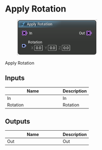 # Apply Rotation

<div align="left" data-full-width="false">

<figure><img src="Apply_Rotation.png" alt=""><figcaption></figcaption></figure>

</div>

Apply Rotation

## Inputs

<table>
<thead><tr><th width="170">Name</th><th>Description</th></tr></thead>
<tbody>
<tr><td>In</td><td>In</td></tr>
<tr><td>Rotation</td><td>Rotation</td></tr>
</tbody>
</table>

## Outputs

<table>
<thead><tr><th width="170">Name</th><th>Description</th></tr></thead>
<tbody>
<tr><td>Out</td><td>Out</td></tr>
</tbody>
</table>